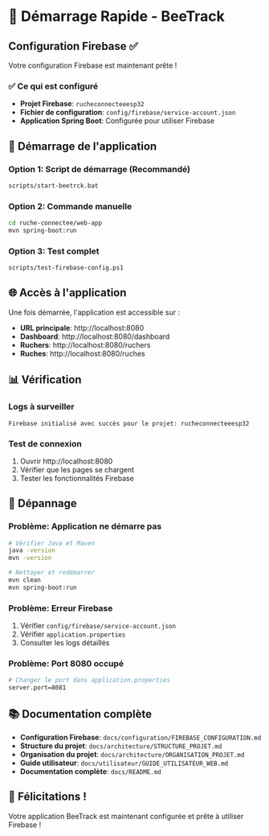 # 🚀 Démarrage Rapide - BeeTrack

## Configuration Firebase ✅

Votre configuration Firebase est maintenant prête !

### ✅ Ce qui est configuré
- **Projet Firebase**: `rucheconnecteeesp32`
- **Fichier de configuration**: `config/firebase/service-account.json`
- **Application Spring Boot**: Configurée pour utiliser Firebase

## 🎯 Démarrage de l'application

### Option 1: Script de démarrage (Recommandé)
```bash
scripts/start-beetrck.bat
```

### Option 2: Commande manuelle
```bash
cd ruche-connectee/web-app
mvn spring-boot:run
```

### Option 3: Test complet
```bash
scripts/test-firebase-config.ps1
```

## 🌐 Accès à l'application

Une fois démarrée, l'application est accessible sur :
- **URL principale**: http://localhost:8080
- **Dashboard**: http://localhost:8080/dashboard
- **Ruchers**: http://localhost:8080/ruchers
- **Ruches**: http://localhost:8080/ruches

## 📊 Vérification

### Logs à surveiller
```
Firebase initialisé avec succès pour le projet: rucheconnecteeesp32
```

### Test de connexion
1. Ouvrir http://localhost:8080
2. Vérifier que les pages se chargent
3. Tester les fonctionnalités Firebase

## 🔧 Dépannage

### Problème: Application ne démarre pas
```bash
# Vérifier Java et Maven
java -version
mvn -version

# Nettoyer et redémarrer
mvn clean
mvn spring-boot:run
```

### Problème: Erreur Firebase
1. Vérifier `config/firebase/service-account.json`
2. Vérifier `application.properties`
3. Consulter les logs détaillés

### Problème: Port 8080 occupé
```bash
# Changer le port dans application.properties
server.port=8081
```

## 📚 Documentation complète

- **Configuration Firebase**: `docs/configuration/FIREBASE_CONFIGURATION.md`
- **Structure du projet**: `docs/architecture/STRUCTURE_PROJET.md`
- **Organisation du projet**: `docs/architecture/ORGANISATION_PROJET.md`
- **Guide utilisateur**: `docs/utilisateur/GUIDE_UTILISATEUR_WEB.md`
- **Documentation complète**: `docs/README.md`

## 🎉 Félicitations !

Votre application BeeTrack est maintenant configurée et prête à utiliser Firebase ! 